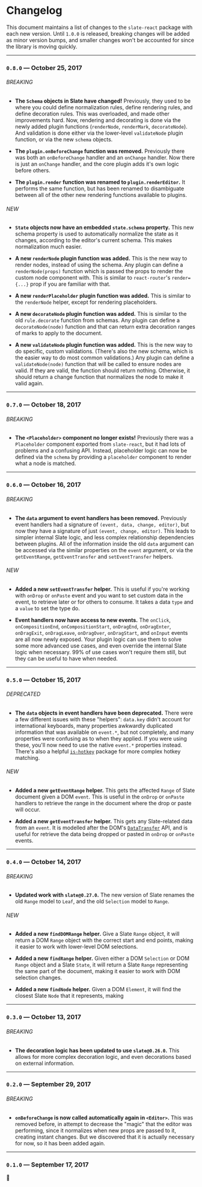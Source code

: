 
# Changelog

This document maintains a list of changes to the `slate-react` package with each new version. Until `1.0.0` is released, breaking changes will be added as minor version bumps, and smaller changes won't be accounted for since the library is moving quickly.


---


### `0.8.0` — October 25, 2017

###### BREAKING

- **The `Schema` objects in Slate have changed!** Previously, they used to be where you could define normalization rules, define rendering rules, and define decoration rules. This was overloaded, and made other improvements hard. Now, rendering and decorating is done via the newly added plugin functions (`renderNode`, `renderMark`, `decorateNode`). And validation is done either via the lower-level `validateNode` plugin function, or via the new `schema` objects.

- **The `plugin.onBeforeChange` function was removed.** Previously there was both an `onBeforeChange` handler and an `onChange` handler. Now there is just an `onChange` handler, and the core plugin adds it's own logic before others.

- **The `plugin.render` function was renamed to `plugin.renderEditor`.** It performs the same function, but has been renamed to disambiguate between all of the other new rendering functions available to plugins.

###### NEW

- **`State` objects now have an embedded `state.schema` property.** This new schema property is used to automatically normalize the state as it changes, according to the editor's current schema. This makes normalization much easier.

- **A new `renderNode` plugin function was added.** This is the new way to render nodes, instead of using the schema. Any plugin can define a `renderNode(props)` function which is passed the props to render the custom node component with. This is similar to `react-router`'s `render={...}` prop if you are familiar with that.

- **A new `renderPlaceholder` plugin function was added.** This is similar to the `renderNode` helper, except for rendering placeholders.

- **A new `decorateNode` plugin function was added.** This is similar to the old `rule.decorate` function from schemas. Any plugin can define a `decorateNode(node)` function and that can return extra decoration ranges of marks to apply to the document.

- **A new `validateNode` plugin function was added.** This is the new way to do specific, custom validations. (There's also the new schema, which is the easier way to do most common validations.) Any plugin can define a `validateNode(node)` function that will be called to ensure nodes are valid. If they are valid, the function should return nothing. Otherwise, it should return a change function that normalizes the node to make it valid again.


---


### `0.7.0` — October 18, 2017

###### BREAKING

- **The `<Placeholder>` component no longer exists!** Previously there was a `Placeholder` component exported from `slate-react`, but it had lots of problems and a confusing API. Instead, placeholder logic can now be defined via the `schema` by providing a `placeholder` component to render what a node is matched.


---


### `0.6.0` — October 16, 2017

###### BREAKING

- **The `data` argument to event handlers has been removed.** Previously event handlers had a signature of `(event, data, change, editor)`, but now they have a signature of just `(event, change, editor)`. This leads to simpler internal Slate logic, and less complex relationship dependencies between plugins. All of the information inside the old `data` argument can be accessed via the similar properties on the `event` argument, or via the `getEventRange`, `getEventTransfer` and `setEventTransfer` helpers.

###### NEW

- **Added a new `setEventTransfer` helper.** This is useful if you're working with `onDrop` or `onPaste` event and you want to set custom data in the event, to retrieve later or for others to consume. It takes a data `type` and a `value` to set the type do.

- **Event handlers now have access to new events.** The `onClick`, `onCompositionEnd`, `onCompositionStart`, `onDragEnd`, `onDragEnter`, `onDragExit`, `onDragLeave`, `onDragOver`, `onDragStart`, and `onInput` events are all now newly exposed. Your plugin logic can use them to solve some more advanced use cases, and even override the internal Slate logic when necessary. 99% of use cases won't require them still, but they can be useful to have when needed.


---


### `0.5.0` — October 15, 2017

###### DEPRECATED

- **The `data` objects in event handlers have been deprecated.** There were a few different issues with these "helpers": `data.key` didn't account for international keyboards, many properties awkwardly duplicated information that was available on `event.*`, but not completely, and many properties were confusing as to when they applied. If you were using these, you'll now need to use the native `event.*` properties instead. There's also a helpful [`is-hotkey`](https://github.com/ianstormtaylor/is-hotkey) package for more complex hotkey matching.

###### NEW

- **Added a new `getEventRange` helper.** This gets the affected `Range` of Slate document given a DOM `event`. This is useful in the `onDrop` or `onPaste` handlers to retrieve the range in the document where the drop or paste will occur.

- **Added a new `getEventTransfer` helper.** This gets any Slate-related data from an `event`. It is modelled after the DOM's [`DataTransfer`](https://developer.mozilla.org/en-US/docs/Web/API/DataTransfer) API, and is useful for retrieve the data being dropped or pasted in `onDrop` or `onPaste` events.


---


### `0.4.0` — October 14, 2017

###### BREAKING

- **Updated work with `slate@0.27.0`.** The new version of Slate renames the old `Range` model to `Leaf`, and the old `Selection` model to `Range`.

###### NEW

- **Added a new `findDOMRange` helper.** Give a Slate `Range` object, it will return a DOM `Range` object with the correct start and end points, making it easier to work with lower-level DOM selections.

- **Added a new `findRange` helper.** Given either a DOM `Selection` or DOM `Range` object and a Slate `State`, it will return a Slate `Range` representing the same part of the document, making it easier to work with DOM selection changes.

- **Added a new `findNode` helper.** Given a DOM `Element`, it will find the closest Slate `Node` that it represents, making 


---


### `0.3.0` — October 13, 2017

###### BREAKING

- **The decoration logic has been updated to use `slate@0.26.0`.** This allows for more complex decoration logic, and even decorations based on external information.


---


### `0.2.0` — September 29, 2017

###### BREAKING

- **`onBeforeChange` is now called automatically again in `<Editor>`.** This was removed before, in attempt to decrease the "magic" that the editor was performing, since it normalizes when new props are passed to it, creating instant changes. But we discovered that it is actually necessary for now, so it has been added again.


---


### `0.1.0` — September 17, 2017

:tada:

